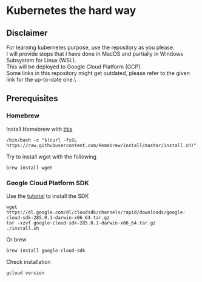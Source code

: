 # Kubernetes the hard way
## Disclaimer
For learning kubernetes purpose, use the repository as you please.\
I will provide steps that I have done in MacOS and partially in Windows Subsystem for Linux (WSL).\
This will be deployed to Google Cloud Platform (GCP).\
Some links in this repository might get outdated, please refer to the given link for the up-to-date one.\
## Prerequisites
### Homebrew
Install Homebrew with [this](https://brew.sh/)
```
/bin/bash -c "$(curl -fsSL https://raw.githubusercontent.com/Homebrew/install/master/install.sh)"
```
Try to install wget with the following
```
brew install wget
```
### Google Cloud Platform SDK
Use the [tutorial](https://cloud.google.com/sdk/docs/downloads-versioned-archives) to install the SDK
```
wget https://dl.google.com/dl/cloudsdk/channels/rapid/downloads/google-cloud-sdk-285.0.1-darwin-x86_64.tar.gz
tar -xzvf google-cloud-sdk-285.0.1-darwin-x86_64.tar.gz
./install.sh
```
Or brew
```
brew install google-cloud-sdk
```
Check installation
```
gcloud version
```